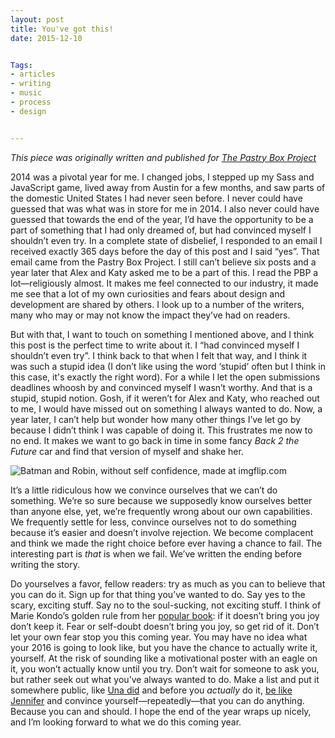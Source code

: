 ```yaml
---
layout: post
title: You've got this!
date: 2015-12-10


Tags: 
- articles
- writing
- music
- process
- design


--- 
```


*This piece was originally written and published for [The Pastry Box Project](https://the-pastry-box-project.net/sameera-kapila/2015-december-10)*

2014 was a pivotal year for me. I changed jobs, I stepped up my Sass and JavaScript game, lived away from Austin for a few months, and saw parts of the domestic United States I had never seen before. I never could have guessed that was what was in store for me in 2014. I also never could have guessed that towards the end of the year, I’d have the opportunity to be a part of something that I had only dreamed of, but had convinced myself I shouldn’t even try. In a complete state of disbelief, I responded to an email I received exactly 365 days before the day of this post and I said “yes”. That email came from the Pastry Box Project. I still can’t believe six posts and a year later that Alex and Katy asked me to be a part of this. I read the PBP a lot—religiously almost. It makes me feel connected to our industry, it made me see that a lot of my own curiosities and fears about design and development are shared by others. I look up to a number of the writers, many who may or may not know the impact they’ve had on readers.

But with that, I want to touch on something I mentioned above, and I think this post is the perfect time to write about it. I “had convinced myself I shouldn’t even try”. I think back to that when I felt that way, and I think it was such a stupid idea (I don’t like using the word ‘stupid’ often but I think in this case, it's exactly the right word). For a while I let the open submissions deadlines whoosh by and convinced myself I wasn’t worthy. And that is a stupid, stupid notion. Gosh, if it weren’t for Alex and Katy, who reached out to me, I would have missed out on something I always wanted to do. Now, a year later, I can’t help but wonder how many other things I’ve let go by because I didn’t think I was capable of doing it. This frustrates me now to no end. It makes we want to go back in time in some fancy *Back 2 the Future* car and find that version of myself and shake her.

![Batman and Robin, without self confidence, made at imgflip.com](https://i.imgflip.com/vhnwl.jpg)


It’s a little ridiculous how we convince ourselves that we can’t do something. We’re so sure because we supposedly know ourselves better than anyone else, yet, we’re frequently wrong about our own capabilities. We frequently settle for less, convince ourselves not to do something because it’s easier and doesn’t involve rejection. We become complacent and think we made the right choice before ever having a chance to fail. The interesting part is *that* is when we fail. We’ve written the ending before writing the story.

Do yourselves a favor, fellow readers: try as much as you can to believe that you can do it. Sign up for that thing you’ve wanted to do. Say yes to the scary, exciting stuff. Say no to the soul-sucking, not exciting stuff. I think of Marie Kondo’s golden rule from her [popular book](http://www.amazon.com/The-Life-Changing-Magic-Tidying-Decluttering/dp/1607747308): if it doesn’t bring you joy don’t keep it. Fear or self-doubt doesn’t bring you joy, so get rid of it. Don’t let your own fear stop you this coming year. You may have no idea what your 2016 is going to look like, but you have the chance to actually write it, yourself. At the risk of sounding like a motivational poster with an eagle on it, you won’t actually know until you try. Don’t wait for someone to ask you, but rather seek out what you’ve always wanted to do. Make a list and put it somewhere public, like [Una did](https://github.com/una/personal-goals) and before you *actually* do it, [be like Jennifer](https://www.youtube.com/watch?v=qR3rK0kZFkg) and convince yourself—repeatedly—that you can do anything. Because you can and should. I hope the end of the year wraps up nicely, and I’m looking forward to what we do this coming year.